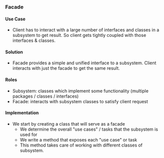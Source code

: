 ### Facade

#### Use Case

* Client has to interact with a large number of interfaces and classes in a subsystem to get result.
So client gets tightly coupled with those interfaces & classes.

#### Solution

* Facade provides a simple and unified interface to a subsystem. Client interacts with just the facade to get the same result.

#### Roles

* Subsystem: classes which implement some functionality (multiple packages / classes / interfaces)
* Facade: interacts with subsystem classes to satisfy client request

#### Implementation

* We start by creating a class that will serve as a facade
  * We determine the overall "use cases" / tasks that the subsystem is used for
  * We write a method that exposes each "use case" or task
  * This method takes care of working with different classes of subsystem.